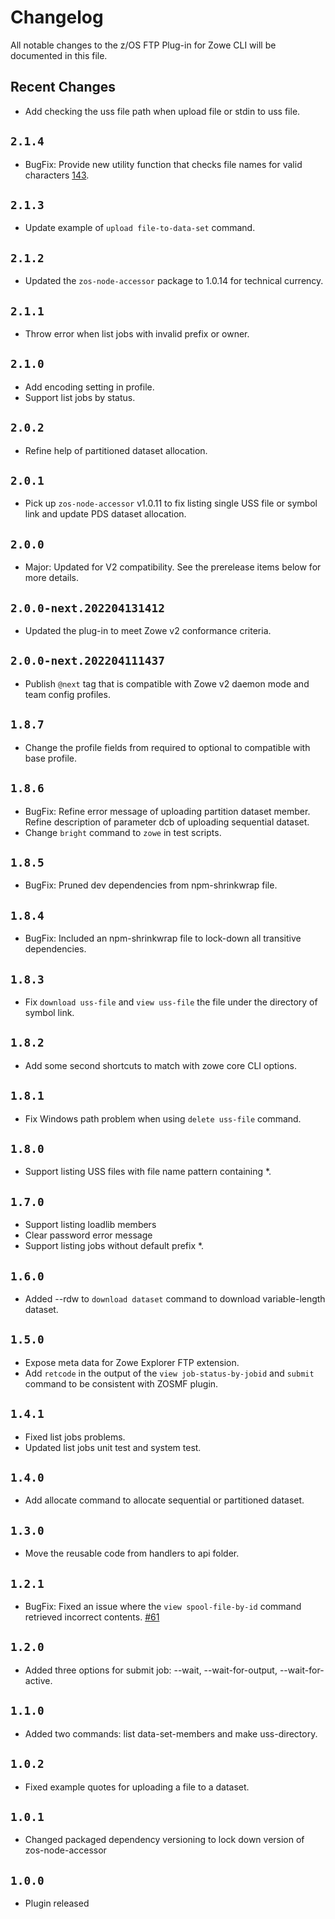 # Changelog

All notable changes to the z/OS FTP Plug-in for Zowe CLI will be documented in this file.

## Recent Changes

- Add checking the uss file path when upload file or stdin to uss file.

## `2.1.4`
- BugFix: Provide new utility function that checks file names for valid characters [143](https://github.com/zowe/zowe-cli-ftp-plugin/issues/143).

## `2.1.3`

- Update example of `upload file-to-data-set` command.

## `2.1.2`

- Updated the  `zos-node-accessor` package to 1.0.14 for technical currency.

## `2.1.1`

- Throw error when list jobs with invalid prefix or owner.

## `2.1.0`

- Add encoding setting in profile.
- Support list jobs by status.

## `2.0.2`

- Refine help of partitioned dataset allocation.

## `2.0.1`

- Pick up `zos-node-accessor` v1.0.11 to fix listing single USS file or symbol link and update PDS dataset allocation.

## `2.0.0`

- Major: Updated for V2 compatibility. See the prerelease items below for more details.

## `2.0.0-next.202204131412`

- Updated the plug-in to meet Zowe v2 conformance criteria.

## `2.0.0-next.202204111437`

- Publish `@next` tag that is compatible with Zowe v2 daemon mode and team config profiles.

## `1.8.7`

- Change the profile fields from required to optional to compatible with base profile.

## `1.8.6`

- BugFix: Refine error message of uploading partition dataset member.
          Refine description of parameter dcb of uploading sequential dataset.
- Change `bright` command to `zowe` in test scripts.

## `1.8.5`

- BugFix: Pruned dev dependencies from npm-shrinkwrap file.

## `1.8.4`

- BugFix: Included an npm-shrinkwrap file to lock-down all transitive dependencies.

## `1.8.3`
- Fix `download uss-file` and `view uss-file` the file under the directory of symbol link.

## `1.8.2`
- Add some second shortcuts to match with zowe core CLI options.

## `1.8.1`
- Fix Windows path problem when using `delete uss-file` command.

## `1.8.0`
- Support listing USS files with file name pattern containing *.

## `1.7.0`

- Support listing loadlib members
- Clear password error message
- Support listing jobs without default prefix *.

## `1.6.0`

- Added --rdw to `download dataset` command to download variable-length dataset.

## `1.5.0`

- Expose meta data for Zowe Explorer FTP extension.
- Add `retcode` in the output of the `view job-status-by-jobid` and `submit` command to be consistent with ZOSMF plugin.

## `1.4.1`

- Fixed list jobs problems.
- Updated list jobs unit test and system test.

## `1.4.0`

- Add allocate command to allocate sequential or partitioned dataset.

## `1.3.0`

- Move the reusable code from handlers to api folder.

## `1.2.1`

- BugFix: Fixed an issue where the `view spool-file-by-id` command retrieved incorrect contents. [#61](https://github.com/zowe/zowe-cli-ftp-plugin/issues/61)

## `1.2.0`

- Added three options for submit job: --wait, --wait-for-output, --wait-for-active.

## `1.1.0`

- Added two commands: list data-set-members and make uss-directory.

## `1.0.2`

- Fixed example quotes for uploading a file to a dataset.

## `1.0.1`

- Changed packaged dependency versioning to lock down version of zos-node-accessor

## `1.0.0`

- Plugin released

